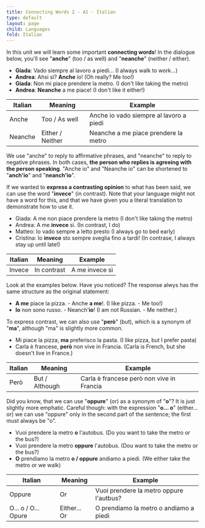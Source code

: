 ```yaml
---
title: Connecting Words 2 - A1 - Italian
type: default
layout: page
child: Languages
fold: Italian
---
```


In this unit we will learn some important **connecting words**! In the dialogue
below, you'll see "**anche**" (too / as well) and "**neanche**" (neither /
either).

- **Giada**: Vado siempre al lavoro a piedi... (I always walk to work...)
- **Andrea**: Ahsi sì? **Anche** io! (Oh really? Me too!)
- **Giada**: Non mi piace prendere la metro. (I don't like taking the metro)
- **Andrea**: **Neanche** a me piace! (I don't like it either!)

| Italian | Meaning | Example |
| ------- | ------- | ------- |
| Anche   | Too / As well | Anche io vado siempre al lavoro a piedi |
| Neanche | Either / Neither | Neanche a me piace prendere la metro |

We use "anche" to reply to affirmative phrases, and "neanche" to reply to
negative phrases. In both cases, **the person who replies is agreeing with the
person speaking**. "Anche io" and "Neanche io" can be shortened to "**anch'io**"
and "**neanch'io**".

If we wanted to **express a contrasting opinion** to what has been said, we can
use the word "**invece**" (in contrast). Note that your language might not have
a word for this, and that we have given you a literal translation to demonstrate
how to use it.

- Giada: A me non piace prendere la metro (I don't like taking the metro)
- Andrea: A me **invece** sì. (In contrast, I do)
- Matteo: Io vado sempre a letto presto (I always go to bed early)
- Cristina: Io **invece** sto sempre sveglia fino a tardi! (In contrase, I
always stay up until late!)

| Italian | Meaning | Example |
| ------- | ------- | ------- |
| Invece | In contrast | A me invece sì |

Look at the examples below. Have you noticed? The response alwys has the same
structure as the original statement:

- **A me** piace la pizza. - Anche **a me**!. (I like pizza. - Me too!)
- **Io** non sono russo. - Neanch'**io**! (I am not Russian. - Me neither.)

To express contrast, we can also use "**però**" (but), which is a synonym of
"**ma**", although "ma" is slightly more common.

- Mi piace la pizza, **ma** preferisco la pasta. (I like pizza, but I prefer
pasta)
- Carla è francese, **però** non vive in Francia. (Carla is French, but she
doesn't live in France.)

| Italian | Meaning | Example |
| ------- | ------- | ------- |
| Però | But / Although | Carla è francese però non vive in Francia |

Did you know, that we can use "**oppure**" (or) as a synonym of "**o**"? It is
just slightly more emphatic. Careful though: with the expression "**o... o**"
(either... or) we can use "oppure" only in the second part of the sentence; the
first must always be "o".

- Vuoi prendere la metro **o** l'autobus. (Do you want to take the metro or the
bus?)
- Vuoi prendere la metro **oppure** l'autobus. (Dou want to take the metro or
the bus?)
- **O** prendiamo la metro **o / oppure** andiamo a piedi. (We either take the
metro or we walk)

| Italian | Meaning | Example |
| ------- | ------- | ------- |
| Oppure | Or | Vuoi prendere la metro oppure l'autbus? |
| O... o / O... Opure | Either... Or | O prendiamo la metro o andiamo a piedi |
